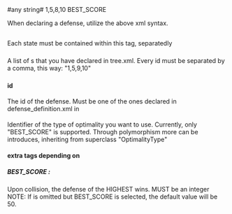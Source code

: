 <states>
        <state>
                <description>#any string#</description> <!-- Rule description that will appear on Wazuh dashboard when triggered -->
                <nodes>1,5,8,10</nodes> <!-- Required nodes -->
                <defense id="1"> <!-- The id of the defense you want to map to. This IS one of the <defense id=""> you declared in defense_definition.xml -->
                        <optimality-type>BEST_SCORE</optimality-type>
                        <!-- Here all the tags, depending on the chosen <optimality-type> -->
                </defense>
        </state>

</states>



When declaring a defense, utilize the above xml syntax.

## <state>

Each state must be contained within this tag, separatedly

### <nodes>

A list of <node><id>s that you have declared in tree.xml. Every id must be separated by a comma, this way: "1,5,9,10"

### <defense>

#### id

The id of the defense. Must be one of the ones declared in defense_definition.xml in <defense id="{here}">

#### <optimality-type>

Identifier of the type of optimality you want to use. Currently, only "BEST_SCORE" is supported.
Through polymorphism more can be introduces, inheriting from superclass "OptimalityType"

#### extra tags depending on <optimality-type>

##### BEST_SCORE : 
Upon collision, the defense of the HIGHEST <score> wins.
<score> MUST be an integer
NOTE: If <score> is omitted but BEST_SCORE is selected, the default value will be 50.


